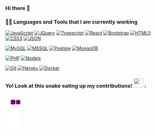 ### Hi there 👋

### 👨‍💻 Languages and Tools that I am currently working

[![JavaScript](https://img.shields.io/badge/JavaScript-323330?style=for-the-badge&logo=javascript&logoColor=F7DF1E&link=https://github.com/ricardotavaresit)](https://github.com/ricardotavaresit) 
[![JQuery](https://img.shields.io/badge/jQuery-0769AD?style=for-the-badge&logo=jquery&logoColor=white&link=https://github.com/ricardotavaresit)](https://github.com/ricardotavaresit) 
[![Typescript](https://img.shields.io/badge/TypeScript-007ACC?style=for-the-badge&logo=typescript&logoColor=white&link=https://github.com/ricardotavaresit)](https://github.com/ricardotavaresit)
[![React](https://img.shields.io/badge/React-20232A?style=for-the-badge&logo=react&logoColor=61DAFB&link=https://github.com/ricardotavaresit)](https://github.com/ricardotavaresit) 
[![Bootstrap](https://img.shields.io/badge/Bootstrap-563D7C?style=for-the-badge&logo=bootstrap&logoColor=white&link=https://github.com/ricardotavaresit)](https://github.com/ricardotavaresit) 
[![HTML5](https://img.shields.io/badge/HTML5-E34F26?style=for-the-badge&logo=html5&logoColor=white&link=https://github.com/ricardotavaresit)](https://github.com/ricardotavaresit) 
[![CSS3](https://img.shields.io/badge/CSS3-1572B6?style=for-the-badge&logo=css3&logoColor=white&link=https://github.com/ricardotavaresit)](https://github.com/ricardotavaresit) 
[![JSON](https://img.shields.io/badge/json-5E5C5C?style=for-the-badge&logo=json&logoColor=white&link=https://github.com/ricardotavaresit)](https://github.com/ricardotavaresit)

[![MySQL](https://img.shields.io/badge/MySQL-00000F?style=for-the-badge&logo=mysql&logoColor=white&link=https://github.com/ricardotavaresit)](https://github.com/ricardotavaresit)
[![MSSQL](https://img.shields.io/badge/-MSSQL-black?style=flat&logo=MSSQL&link=https://github.com/ricardotavaresit)](https://github.com/ricardotavaresit)
[![Postgre](https://img.shields.io/badge/PostgreSQL-316192?style=for-the-badge&logo=postgresql&logoColor=white&link=https://github.com/ricardotavaresit)](https://github.com/ricardotavaresit)
[![MongoDB](https://img.shields.io/badge/MongoDB-4EA94B?style=for-the-badge&logo=mongodb&logoColor=white&link=https://github.com/ricardotavaresit)](https://github.com/ricardotavaresit)

[![PHP](https://img.shields.io/badge/PHP-777BB4?style=for-the-badge&logo=php&logoColor=white&link=https://github.com/ricardotavaresit)](https://github.com/ricardotavaresit)
[![Nodejs](https://img.shields.io/badge/-Nodejs-green?style=flat&logo=Node.js&link=https://github.com/ricardotavaresit)](https://github.com/ricardotavaresit) 

[![Git](https://img.shields.io/badge/-Git-black?style=flat&logo=git&link=https://github.com/ricardotavaresit)](https://github.com/ricardotavaresit) 
[![Heroku](https://img.shields.io/badge/-Heroku-gray?style=flat&logo=heroku&link=https://github.com/ricardotavaresit)](https://github.com/ricardotavaresit) 
[![Docker](https://img.shields.io/badge/-Docker-black?style=flat&logo=docker&link=https://github.com/ricardotavaresit)](https://github.com/ricardotavaresit)



### Yo! Look at this snake eating up my contributions! <img src= "https://c.tenor.com/BczFoyx41WoAAAAj/swallowed-the-mighty-ones.gif" width= "30" height= "30">  :

![snake gif](https://github.com/AvidCoder101/AvidCoder101/blob/output/github-contribution-grid-snake.gif)
